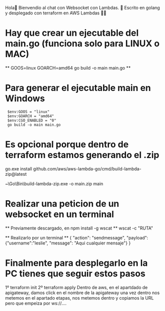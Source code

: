 Hola👋 
Bienvendio al chat con Websocket con Lambdas. 🚀
Escrito en golang y desplegado con terraform en AWS Lambdas 👨‍💻

# Hay que crear un ejecutable del main.go (funciona solo para LINUX o MAC)
** GOOS=linux GOARCH=amd64 go build -o main main.go **

# Para generar el ejecutable main en Windows
```
 $env:GOOS = "linux"
 $env:GOARCH = "amd64"
 $env:CGO_ENABLED = "0"
 go build -o main main.go

```
# Es opcional porque dentro de terraform estamos generando el .zip
 go.exe install github.com/aws/aws-lambda-go/cmd/build-lambda-zip@latest

 ~\Go\Bin\build-lambda-zip.exe -o main.zip main 

# Realizar una peticion de un websocket en un terminal 
  ** Previamente descargado, en npm install -g wscat **
    wscat -c "RUTA"

  ** Realizarlo por un terminal **
    { "action": "sendmessage", "payload":{"username":"leslie", "message": "Aqui cualquier mensaje"} }

# Finalmente para desplegarlo en la PC tienes que seguir estos pasos
  1º terraform init
  2º terraform apply
  Dentro de aws, en el apartdado de apigateway, damos click en el nombre de la apigateway
  una vez dentro nos metemos en el apartado etapas, nos metemos dentro y copiamos la URL pero que empeiza por ws://....
